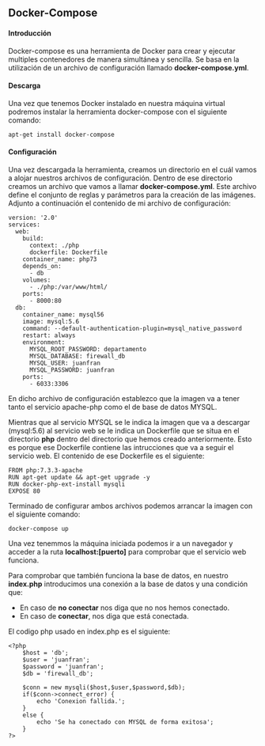 ## Docker-Compose

#### Introducción
Docker-compose es una herramienta de Docker para crear y ejecutar multiples contenedores de manera simultánea y sencilla. Se basa en la utilización de un archivo de configuración llamado **docker-compose.yml**.

#### Descarga
Una vez que tenemos Docker instalado en nuestra máquina virtual podremos instalar la herramienta docker-compose con el siguiente comando:
~~~
apt-get install docker-compose
~~~

#### Configuración
Una vez descargada la herramienta, creamos un directorio en el cuál vamos a alojar nuestros archivos de configuración. Dentro de ese directorio creamos un archivo que vamos a llamar **docker-compose.yml**. Este archivo define el conjunto de reglas y parámetros para la creación de las imágenes. Adjunto a continuación el contenido de mi archivo de configuración:
~~~
version: '2.0'
services:
  web:
    build:
      context: ./php
      dockerfile: Dockerfile
    container_name: php73
    depends_on:
      - db
    volumes:
      - ./php:/var/www/html/
    ports:
      - 8000:80
  db:
    container_name: mysql56
    image: mysql:5.6
    command: --default-authentication-plugin=mysql_native_password
    restart: always
    environment:
      MYSQL_ROOT_PASSWORD: departamento
      MYSQL_DATABASE: firewall_db
      MYSQL_USER: juanfran
      MYSQL_PASSWORD: juanfran
    ports:
      - 6033:3306
~~~
En dicho archivo de configuración establezco que la imagen va a tener tanto el servicio apache-php como el de base de datos MYSQL. 

Mientras que al servicio MYSQL se le indica la imagen que va a descargar (mysql:5.6) al servicio web se le indica un Dockerfile que se situa en el directorio **php** dentro del directorio que hemos creado anteriormente. Esto es porque ese Dockerfile contiene las intrucciones que va a seguir el servicio web. El contenido de ese Dockerfile es el siguiente:
~~~
FROM php:7.3.3-apache
RUN apt-get update && apt-get upgrade -y
RUN docker-php-ext-install mysqli
EXPOSE 80
~~~
Terminado de configurar ambos archivos podemos arrancar la imagen con el siguiente comando:
~~~
docker-compose up
~~~
Una vez tenemmos la máquina iniciada podemos ir a un navegador y acceder a la ruta **localhost:[puerto]** para comprobar que el servicio web funciona. 

Para comprobar que también funciona la base de datos, en nuestro **index.php** introducimos una conexión a la base de datos y una condición que:
- En caso de **no conectar** nos diga que no nos hemos conectado.
- En caso de **conectar**, nos diga que está conectada.

El codigo php usado en index.php es el siguiente:
~~~
<?php
    $host = 'db';
    $user = 'juanfran';
    $password = 'juanfran';
    $db = 'firewall_db';

    $conn = new mysqli($host,$user,$password,$db);
    if($conn->connect_error) {
        echo 'Conexion fallida.';
    }
    else {
        echo 'Se ha conectado con MYSQL de forma exitosa';
    }
?>
~~~